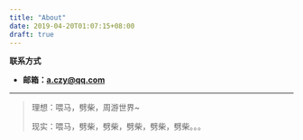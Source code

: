 ```yaml
---
title: "About"
date: 2019-04-20T01:07:15+08:00
draft: true
---
```


**联系方式**

- **邮箱：[a.czy@qq.com](mailto:a.czy@qq.com)**

------

> 理想：喂马，劈柴，周游世界~
>
> 现实：喂马，劈柴，劈柴，劈柴，劈柴，劈柴。。。

